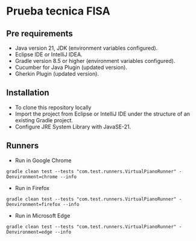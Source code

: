 # **Prueba tecnica FISA**

## Pre requirements
- Java version 21, JDK (environment variables configured).
- Eclipse IDE or IntelliJ IDEA.
- Gradle version 8.5 or higher (environment variables configured).
- Cucumber for Java Plugin (updated version).
- Gherkin Plugin (updated version).

## Installation
- To clone this repository locally
- Import the project from Eclipse or IntelliJ IDE under the structure of an existing Gradle project.
- Configure JRE System Library with JavaSE-21.


## Runners

- Run in Google Chrome
```
gradle clean test --tests "com.test.runners.VirtualPianoRunner" -Denvironment=chrome --info
```

- Run in Firefox
```
gradle clean test --tests "com.test.runners.VirtualPianoRunner" -Denvironment=firefox --info
```

- Run in Microsoft Edge
```
gradle clean test --tests "com.test.runners.VirtualPianoRunner" -Denvironment=edge --info
```

